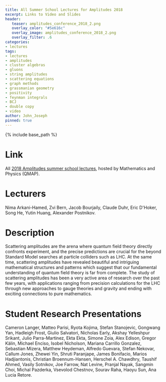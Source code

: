 ```yaml
---
title: All Summer School Lectures for Amplitudes 2018
excerpt: Links to Video and Slides
header:
   teaser: amplitudes_conference_2018_2.png
   overlay_color: "#5e616c"
   overlay_image: amplitudes_conference_2018_2.png
   overlay_filter: .6
categories:
- lectures
tags:
- lectures
- amplitudes
- cluster algebras
- gluons
- string amplitudes
- scattering equations
- graph methods
- grassmanian geometry
- positivity
- feynman integrals
- BCJ
- double copy
- video
author: John_Joseph
pinned: true
---
```

{% include base_path %}

# Link
All [2018 Amplitudes summer school lectures](http://qmap.ucdavis.edu/events/events-past-events/amplitudes-summer-school),
hosted by Mathematics and Physics (QMAP).

# Lecturers
Nima Arkani-Hamed, Zvi Bern, Jacob Bourjaily, Claude Duhr, Eric D\'Hoker, Song He, Yutin Huang, Alexander Postnikov.

# Description
 Scattering amplitudes are the arena where quantum field theory directly confronts experiment, and the precise predictions are crucial for the beyond Standard Model searches at particle colliders such as LHC. At the same time, scattering amplitudes have revealed beautiful and intriguing mathematical structures and patterns which suggest that our fundamental understanding of quantum field theory is far from complete. The study of scattering amplitudes has been a very active area of research over the past few years, with applications ranging from precision calculations for the LHC through new approaches to gauge theories and gravity and ending with exciting connections to pure mathematics.

# Student Research Presentations
Cameron Langer,
Matteo Parisi,
Ryota Kojima,
Stefan Stanojevic,
Gongwang Yan,
Hadleigh Frost,
Giulio Salvatori,
Nicholas Early,
Akshay Yelleshpur Srikant,
Julio Parra-Martinez,
Ekta Ekta,
Simone Zoia,
Alex Edison,
Gregor Kälin,
Michael Enciso,
Isobel Nicholson,
Mariana Carrillo Gonzalez,
Sebastian Mizera,
Matthew Heydeman,
Alfredo Guevara,
Stefan Nekovar,
Callum Jones,
Zhewei Yin,
Shruti Paranjape,
James Bonifacio,
Marios Hadjiantonis,
Christian Broennum-Hansen,
Herschel A. Chawdhry,
Taushif Ahmed,
Vasily Sotnikov,
Joe Farrow,
Nat Levine,
Pranjal Nayak,
Sangmin Choi,
Michal Pazderka,
Vsevolod Chestnov,
Sourav Raha,
Haoyu Sun,
Ana Lucia Retore.
